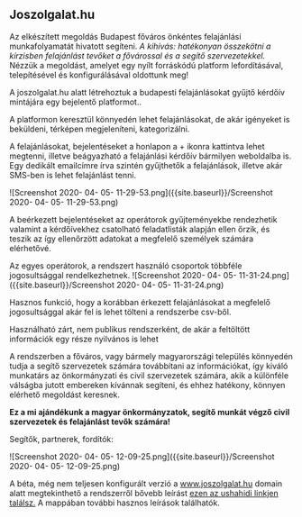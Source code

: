 ## Joszolgalat.hu

Az elkészített megoldás Budapest főváros önkéntes felajánlási munkafolyamatát hivatott segíteni. 
_A kihívás: hatékonyan összekötni a kírzisben felajánlást tevőket a fővárossal és a segítő szervezetekkel._
Nézzük a megoldást, amelyet egy nyílt forráskódú platform lefordításával, telepítésével és konfigurálásával oldottunk meg! 

A joszolgalat.hu alatt létrehoztuk a budapesti felajánlásokat gyűjtő kérdőív mintájára egy bejelentő platformot..


A platformon keresztül könnyedén lehet felajánlásokat, de akár igényeket is beküldeni, térképen megjeleníteni, kategorizálni. 



A felajánlásokat, bejelentéseket a honlapon a + ikonra kattintva lehet megtenni, illetve beágyazható a felajánlási kérdőív bármilyen weboldalba is. Egy dedikált emailcímre írva szintén gyűjthetők a felajánlások,  illetve akár SMS-ben is lehet felajánlást tenni.

![Screenshot 2020- 04- 05- 11-29-53.png]({{site.baseurl}}/Screenshot 2020- 04- 05- 11-29-53.png)


A beérkezett bejelentéseket az operátorok gyűjteményekbe rendezhetik valamint a kérdőívekhez csatolható feladatlisták alapján ellen	őrzik, és teszik az így ellenőrzött adatokat a megfelelő személyek számára elérhetővé.

Az egyes operátorok, a rendszert használó csoportok többféle jogosultsággal rendelkezhetnek. 
![Screenshot 2020- 04- 05- 11-31-24.png]({{site.baseurl}}/Screenshot 2020- 04- 05- 11-31-24.png)


Hasznos funkció, hogy a korábban érkezett felajánlásokat a megfelelő jogosultsággal akár fel is lehet tölteni a rendszerbe csv-ből.


Használható zárt, nem publikus rendszerként, de akár a feltöltött információk egy része nyilvános is lehet

A rendszerben a főváros, vagy bármely magyarországi település könnyedén tudja a segítő szervezetek számára továbbítani az információkat, így kiváló munkatárs az önkormányzati és civil szervezetek számára, akik a különféle válságba jutott embereken kívánnak segíteni, és ehhez hatékony, könnyen elérhető megoldást keresnek.

**Ez a mi ajándékunk a magyar önkormányzatok, segítő munkát végző civil szervezetek és felajánlást tevők számára!**

Segítők, partnerek, fordítók:

![Screenshot 2020- 04- 05- 12-09-25.png]({{site.baseurl}}/Screenshot 2020- 04- 05- 12-09-25.png)



A béta, még nem teljesen konfigurált verzió a www.joszolgalat.hu domain alatt megtekinthető a rendszerről bővebb leírást [ezen az ushahidi linkjen találsz.](https://github.com/ushahidi)
A mappában további hasznos leírások találhatók. 
